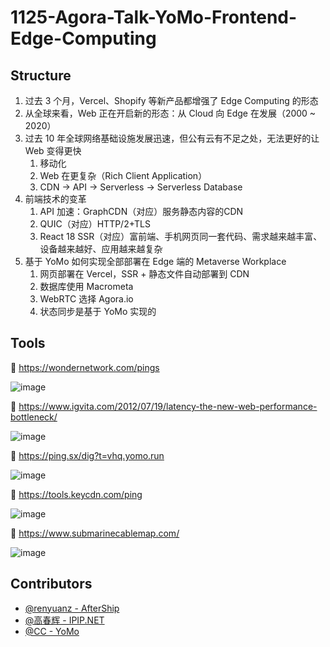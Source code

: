 # 1125-Agora-Talk-YoMo-Frontend-Edge-Computing

## Structure

1. 过去 3 个月，Vercel、Shopify 等新产品都增强了 Edge Computing 的形态
2. 从全球来看，Web 正在开启新的形态：从 Cloud 向 Edge 在发展（2000 ~ 2020）
3. 过去 10 年全球网络基础设施发展迅速，但公有云有不足之处，无法更好的让 Web 变得更快
    1. 移动化
    2. Web 在更复杂（Rich Client Application）
    3. CDN -> API -> Serverless -> Serverless Database
4. 前端技术的变革
    1. API 加速：GraphCDN（对应）服务静态内容的CDN
    2. QUIC（对应）HTTP/2+TLS
    3. React 18 SSR（对应）富前端、手机网页同一套代码、需求越来越丰富、设备越来越好、应用越来越复杂
4. 基于 YoMo 如何实现全部部署在 Edge 端的 Metaverse Workplace
    1. 网页部署在 Vercel，SSR + 静态文件自动部署到 CDN
    2. 数据库使用 Macrometa
    3. WebRTC 选择 Agora.io
    4. 状态同步是基于 YoMo 实现的

## Tools

🔬 https://wondernetwork.com/pings

![image](https://user-images.githubusercontent.com/65603/142755600-6862f56f-cee3-4128-882b-8908be56cf78.png)

🔬 https://www.igvita.com/2012/07/19/latency-the-new-web-performance-bottleneck/

![image](https://user-images.githubusercontent.com/65603/142755577-674a6dcb-412a-4d47-9dc4-ba19c16c27c6.png)

🔬 https://ping.sx/dig?t=vhq.yomo.run

![image](https://user-images.githubusercontent.com/65603/142755951-7e4ce889-6d43-4c57-8a18-407720140e7e.png)

🔬 https://tools.keycdn.com/ping

![image](https://user-images.githubusercontent.com/65603/142756828-4f8aa90d-1876-4735-b208-896201efed42.png)

🔬 https://www.submarinecablemap.com/

![image](https://user-images.githubusercontent.com/65603/142788334-6092571b-a1e8-45b9-80ec-ad2d16fc74a5.png)


## Contributors

+ [@renyuanz - AfterShip](https://github.com/renyuanz)
+ [@高春辉 - IPIP.NET](https://ipip.net)
+ [@CC - YoMo](https://github.com/fanweixiao)
